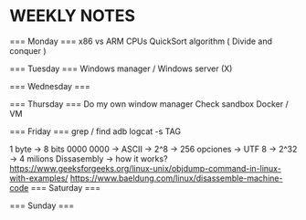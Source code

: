 # WEEKLY NOTES

=== Monday === 
x86 vs ARM CPUs
QuickSort algorithm ( Divide and conquer )

=== Tuesday === 
Windows manager / Windows server (X)

=== Wednesday === 

=== Thursday === 
Do my own window manager
Check sandbox Docker / VM

=== Friday === 
grep / find
adb logcat -s TAG

1 byte -> 8 bits 0000 0000 
    -> ASCII -> 2^8 -> 256 opciones
    -> UTF 8 -> 2^32 -> 4 milions
Dissasembly -> how it works?
https://www.geeksforgeeks.org/linux-unix/objdump-command-in-linux-with-examples/
https://www.baeldung.com/linux/disassemble-machine-code
=== Saturday === 

=== Sunday === 
